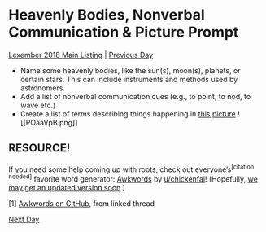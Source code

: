 # Heavenly Bodies, Nonverbal Communication & Picture Prompt
[Lexember 2018 Main Listing](toc_lex18.md) | [Previous Day](02.md)

+ Name some heavenly bodies, like the sun(s), moon(s), planets, or certain stars. This can include instruments and methods used by astronomers.
+ Add a list of nonverbal communication cues (e.g., to point, to nod, to wave etc.)
+ Create a list of terms describing things happening in [this picture](https://imgur.com/POaaVpB) ![[POaaVpB.png]]

## RESOURCE!

If you need some help coming up with roots, check out everyone’s<sup>[citation needed]</sup> favorite word generator: [Awkwords](http://akana.conlang.org/tools/awkwords/) by [u/chickenfal](https://www.reddit.com/u/chickenfal/)! (Hopefully, [we may get an updated version soon](https://redd.it/9jewi0).)

\[1\] [Awkwords on GitHub](https://github.com/nai888/awkwords), from linked thread

[Next Day](04.md)